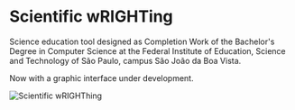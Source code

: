 # Scientific wRIGHTing

Science education tool designed as Completion Work of the Bachelor's Degree in Computer Science at the Federal Institute of Education, Science and Technology of São Paulo, campus São João da Boa Vista.

Now with a graphic interface under development.

![Scientific wRIGHThing](https://user-images.githubusercontent.com/61953808/225482890-0aeb4d22-021c-49bc-a53a-7a9543abc54c.png)
